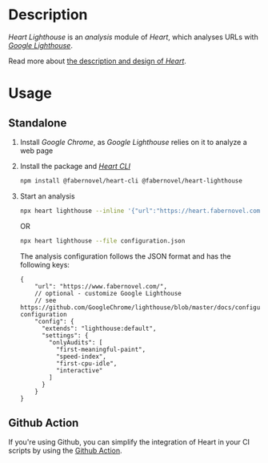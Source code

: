 # Description

_Heart Lighthouse_ is an _analysis_ module of _Heart_, which analyses URLs with _[Google Lighthouse](https://developers.google.com/web/tools/lighthouse/)_.

Read more about [the description and design of _Heart_](https://github.com/faberNovel/heart#readme).

# Usage

## Standalone

1. Install _Google Chrome_, as _Google Lighthouse_ relies on it to analyze a web page

2. Install the package and _[Heart CLI](https://www.npmjs.com/package/@fabernovel/heart-cli)_

    ```bash
    npm install @fabernovel/heart-cli @fabernovel/heart-lighthouse
    ```

3. Start an analysis

    ```bash
    npx heart lighthouse --inline '{"url":"https://heart.fabernovel.com"}'
    ```

    OR 

    ```bash
    npx heart lighthouse --file configuration.json
    ```

    The analysis configuration follows the JSON format and has the following keys:

    ```jsonc
    {
        "url": "https://www.fabernovel.com/",
        // optional - customize Google Lighthouse
        // see https://github.com/GoogleChrome/lighthouse/blob/master/docs/configuration.md#lighthouse-configuration
        "config": {
          "extends": "lighthouse:default",
          "settings": {
            "onlyAudits": [
              "first-meaningful-paint",
              "speed-index",
              "first-cpu-idle",
              "interactive"
            ]
          }
        }
    }
    ```

## Github Action

If you're using Github, you can simplify the integration of Heart in your CI scripts by using the [Github Action](https://github.com/marketplace/actions/heart-webpages-evaluation).
